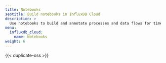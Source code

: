 ```yaml
---
title: Notebooks
seotitle: Build notebooks in InfluxDB Cloud
description: >
  Use notebooks to build and annotate processes and data flows for time series data.
menu:
  influxdb_cloud:
    name: Notebooks
weight: 6
---
```


{{< duplicate-oss >}}
